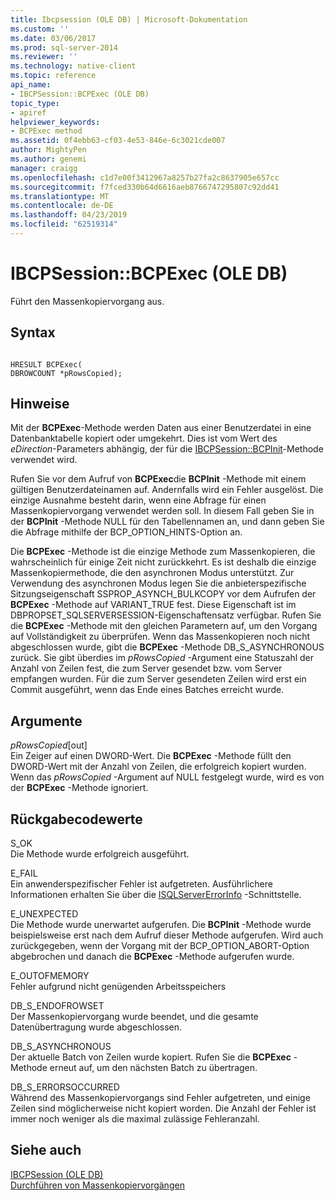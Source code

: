 ```yaml
---
title: Ibcpsession (OLE DB) | Microsoft-Dokumentation
ms.custom: ''
ms.date: 03/06/2017
ms.prod: sql-server-2014
ms.reviewer: ''
ms.technology: native-client
ms.topic: reference
api_name:
- IBCPSession::BCPExec (OLE DB)
topic_type:
- apiref
helpviewer_keywords:
- BCPExec method
ms.assetid: 0f4ebb63-cf03-4e53-846e-6c3021cde007
author: MightyPen
ms.author: genemi
manager: craigg
ms.openlocfilehash: c1d7e00f3412967a8257b27fa2c8637905e657cc
ms.sourcegitcommit: f7fced330b64d6616aeb8766747295807c92dd41
ms.translationtype: MT
ms.contentlocale: de-DE
ms.lasthandoff: 04/23/2019
ms.locfileid: "62519314"
---
```

# <a name="ibcpsessionbcpexec-ole-db"></a>IBCPSession::BCPExec (OLE DB)
  Führt den Massenkopiervorgang aus.  
  
## <a name="syntax"></a>Syntax  
  
```  
  
HRESULT BCPExec(   
DBROWCOUNT *pRowsCopied);  
```  
  
## <a name="remarks"></a>Hinweise  
 Mit der **BCPExec**-Methode werden Daten aus einer Benutzerdatei in eine Datenbanktabelle kopiert oder umgekehrt. Dies ist vom Wert des *eDirection*-Parameters abhängig, der für die [IBCPSession::BCPInit](ibcpsession-bcpinit-ole-db.md)-Methode verwendet wird.  
  
 Rufen Sie vor dem Aufruf von **BCPExec**die **BCPInit** -Methode mit einem gültigen Benutzerdateinamen auf. Andernfalls wird ein Fehler ausgelöst. Die einzige Ausnahme besteht darin, wenn eine Abfrage für einen Massenkopiervorgang verwendet werden soll. In diesem Fall geben Sie in der **BCPInit** -Methode NULL für den Tabellennamen an, und dann geben Sie die Abfrage mithilfe der BCP_OPTION_HINTS-Option an.  
  
 Die **BCPExec** -Methode ist die einzige Methode zum Massenkopieren, die wahrscheinlich für einige Zeit nicht zurückkehrt. Es ist deshalb die einzige Massenkopiermethode, die den asynchronen Modus unterstützt. Zur Verwendung des asynchronen Modus legen Sie die anbieterspezifische Sitzungseigenschaft SSPROP_ASYNCH_BULKCOPY vor dem Aufrufen der **BCPExec** -Methode auf VARIANT_TRUE fest. Diese Eigenschaft ist im DBPROPSET_SQLSERVERSESSION-Eigenschaftensatz verfügbar. Rufen Sie die **BCPExec** -Methode mit den gleichen Parametern auf, um den Vorgang auf Vollständigkeit zu überprüfen. Wenn das Massenkopieren noch nicht abgeschlossen wurde, gibt die **BCPExec** -Methode DB_S_ASYNCHRONOUS zurück. Sie gibt überdies im *pRowsCopied* -Argument eine Statuszahl der Anzahl von Zeilen fest, die zum Server gesendet bzw. vom Server empfangen wurden. Für die zum Server gesendeten Zeilen wird erst ein Commit ausgeführt, wenn das Ende eines Batches erreicht wurde.  
  
## <a name="arguments"></a>Argumente  
 *pRowsCopied*[out]  
 Ein Zeiger auf einen DWORD-Wert. Die **BCPExec** -Methode füllt den DWORD-Wert mit der Anzahl von Zeilen, die erfolgreich kopiert wurden. Wenn das *pRowsCopied* -Argument auf NULL festgelegt wurde, wird es von der **BCPExec** -Methode ignoriert.  
  
## <a name="return-code-values"></a>Rückgabecodewerte  
 S_OK  
 Die Methode wurde erfolgreich ausgeführt.  
  
 E_FAIL  
 Ein anwenderspezifischer Fehler ist aufgetreten. Ausführlichere Informationen erhalten Sie über die [ISQLServerErrorInfo](../../database-engine/dev-guide/isqlservererrorinfo-ole-db.md) -Schnittstelle.  
  
 E_UNEXPECTED  
 Die Methode wurde unerwartet aufgerufen. Die **BCPInit** -Methode wurde beispielsweise erst nach dem Aufruf dieser Methode aufgerufen. Wird auch zurückgegeben, wenn der Vorgang mit der BCP_OPTION_ABORT-Option abgebrochen und danach die **BCPExec** -Methode aufgerufen wurde.  
  
 E_OUTOFMEMORY  
 Fehler aufgrund nicht genügenden Arbeitsspeichers  
  
 DB_S_ENDOFROWSET  
 Der Massenkopiervorgang wurde beendet, und die gesamte Datenübertragung wurde abgeschlossen.  
  
 DB_S_ASYNCHRONOUS  
 Der aktuelle Batch von Zeilen wurde kopiert. Rufen Sie die **BCPExec** -Methode erneut auf, um den nächsten Batch zu übertragen.  
  
 DB_S_ERRORSOCCURRED  
 Während des Massenkopiervorgangs sind Fehler aufgetreten, und einige Zeilen sind möglicherweise nicht kopiert worden. Die Anzahl der Fehler ist immer noch weniger als die maximal zulässige Fehleranzahl.  
  
## <a name="see-also"></a>Siehe auch  
 [IBCPSession &#40;OLE DB&#41;](ibcpsession-ole-db.md)   
 [Durchführen von Massenkopiervorgängen](../native-client/features/performing-bulk-copy-operations.md)  
  
  
